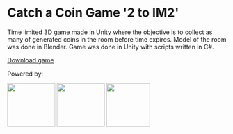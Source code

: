 # Catch a Coin Game '2 to IM2'
Time limited 3D game made in Unity where the objective is to collect as many of generated coins in the room before time expires.
Model of the room was done in Blender.
Game was done in Unity with scripts written in C#.

<a href="CatchaCoinGame.zip">Download game</a>

<p>Powered by:</p>
<img src='http://www.logoeps.net/photo1/unity3d-logo-thumb.jpg' height="100" width="110"> 
<img src='https://download.blender.org/institute/BlenderDesktopLogo.png' height="100" width="110">
<img src='http://devstickers.com/assets/img/pro/2p4i.png' height="100" width="100">
